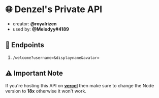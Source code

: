 # 🌐 Denzel's Private API
- creator: **@royalrizen**
- used by: **@Melodyy#4189**

## 📝 Endpoints

1. ``` /welcome?username=&displayname&avatar= ```

## ⚠️ Important Note
If you're hosting this API on **[vercel](https://vercel.com)** then make sure to change the Node version to **18x** otherwise it won't work.
